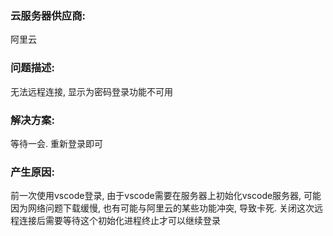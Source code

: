 
### 云服务器供应商:
阿里云

### 问题描述: 
无法远程连接, 显示为密码登录功能不可用

### 解决方案:
等待一会. 重新登录即可

### 产生原因:
前一次使用vscode登录, 由于vscode需要在服务器上初始化vscode服务器, 可能因为网络问题下载缓慢, 也有可能与阿里云的某些功能冲突, 导致卡死. 关闭这次远程连接后需要等待这个初始化进程终止才可以继续登录
